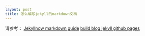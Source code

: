 ```yaml
---
layout: post
title: 怎么编写jekyll的markdown文档
---
```


请参考：
[Jekyllnow markdown  guide](https://raw.githubusercontent.com/barryclark/www.jekyllnow.com/gh-pages/_posts/2014-6-19-Markdown-Style-Guide.md)
[build blog jekyll github pages](https://www.smashingmagazine.com/2014/08/build-blog-jekyll-github-pages/)

